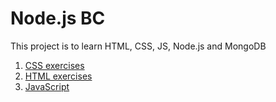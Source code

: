 # Node.js BC

This project is to learn HTML, CSS, JS, Node.js and MongoDB

1. [CSS  exercises](https://github.com/adnanumar99/nodebc/tree/master/css_exercises)
2. [HTML  exercises](html)
3. [JavaScript](JS)
